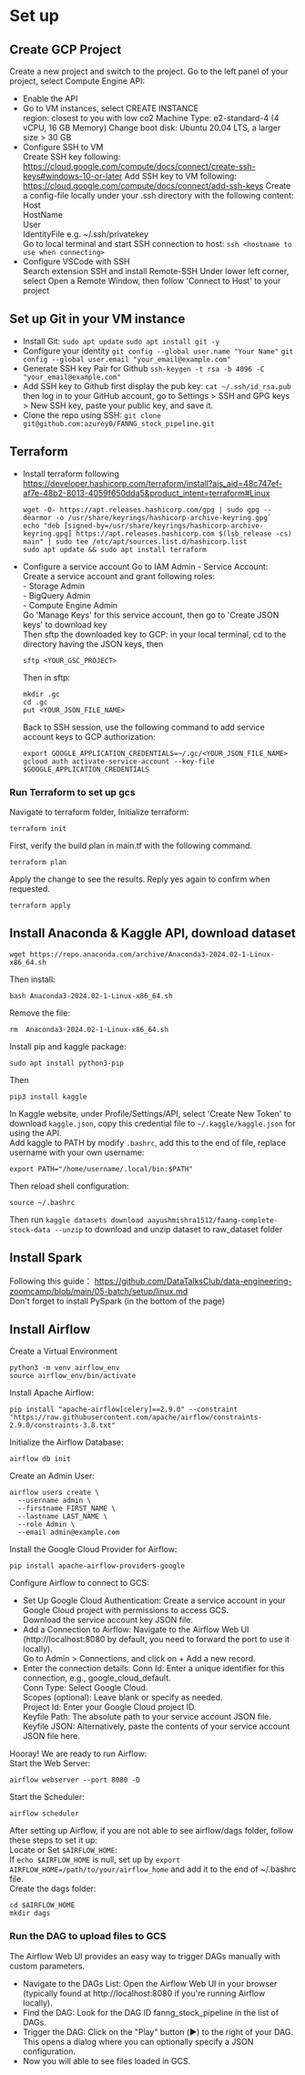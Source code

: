 # Set up 

## Create GCP Project
Create a new project and switch to the project.
Go to the left panel of your project, select Compute Engine API:
- Enable the API  
- Go to VM instances, select CREATE INSTANCE  
	region: closest to you with low co2
	Machine Type: e2-standard-4 (4 vCPU, 16 GB Memory)
	Change boot disk: Ubuntu 20.04 LTS, a larger size > 30 GB
- Configure SSH to VM  
	Create SSH key following: https://cloud.google.com/compute/docs/connect/create-ssh-keys#windows-10-or-later
	Add SSH key to VM following: https://cloud.google.com/compute/docs/connect/add-ssh-keys
	Create a config-file locally under your .ssh directory with the following content:  
			Host <hostname to use when connecting>    
			HostName <external IP>    
			User <DESIREDUSERNAMEONVM you specified in ssh-keygen command>  
			IdentityFile <path to your private key> e.g.  ~/.ssh/privatekey  
	Go to local terminal and start SSH connection to host:
		`ssh <hostname to use when connecting>`
- Configure VSCode with SSH  
	Search extension SSH and install Remote-SSH
	Under lower left corner, select Open a Remote Window, then follow 'Connect to Host' to your project 

## Set up Git in your VM instance
- Install Git:
	`sudo apt update`
	`sudo apt install git -y`
- Configure your identity
	`git config --global user.name "Your Name"`
	`git config --global user.email "your_email@example.com"`
- Generate SSH key Pair for Github
	`ssh-keygen -t rsa -b 4096 -C "your_email@example.com"`
- Add SSH key to Github
	first display the pub key:
	`cat ~/.ssh/id_rsa.pub`
	then log in to your GitHub account, go to Settings > SSH and GPG keys > New SSH key, paste your public key, and save it.
- Clone the repo using SSH:
	`git clone git@github.com:azurey0/FANNG_stock_pipeline.git`

## Terraform
- Install terraform following https://developer.hashicorp.com/terraform/install?ajs_aid=48c747ef-af7e-48b2-8013-4059f650dda5&product_intent=terraform#Linux
    ```
	wget -O- https://apt.releases.hashicorp.com/gpg | sudo gpg --dearmor -o /usr/share/keyrings/hashicorp-archive-keyring.gpg`
	echo "deb [signed-by=/usr/share/keyrings/hashicorp-archive-keyring.gpg] https://apt.releases.hashicorp.com $(lsb_release -cs) main" | sudo tee /etc/apt/sources.list.d/hashicorp.list
	sudo apt update && sudo apt install terraform
    ```

- Configure a service account
	Go to IAM Admin - Service Account: \
	Create a service account and grant following roles: \
		- Storage Admin \
		- BigQuery Admin \
		- Compute Engine Admin \
	Go 'Manage Keys' for this service account, then go to 'Create JSON keys' to download key\
	Then sftp the downloaded key to GCP: in your local terminal, cd to the directory having the JSON keys, then 
    ```
	sftp <YOUR_GSC_PROJECT>
    ```
	Then in sftp:
    ```
	mkdir .gc
	cd .gc
	put <YOUR_JSON_FILE_NAME>
    ```
	Back to SSH session, use the following command to add service account keys to GCP authorization:
    ```
	export GOOGLE_APPLICATION_CREDENTIALS=~/.gc/<YOUR_JSON_FILE_NAME>
	gcloud auth activate-service-account --key-file $GOOGLE_APPLICATION_CREDENTIALS
    ```
### Run Terraform to set up gcs
Navigate to terraform folder,
Initialize terraform:
```
terraform init
```
First, verify the build plan in main.tf with the following command.  
```
terraform plan
```
Apply the change to see the results. Reply yes again to confirm when requested.  
```
terraform apply
```

## Install Anaconda & Kaggle API, download dataset
 ```
 wget https://repo.anaconda.com/archive/Anaconda3-2024.02-1-Linux-x86_64.sh
```
 Then install:
 ```
 bash Anaconda3-2024.02-1-Linux-x86_64.sh
```
 Remove the file:
 ```
 rm  Anaconda3-2024.02-1-Linux-x86_64.sh
```
Install pip and kaggle package:
```
sudo apt install python3-pip
```
Then
```
pip3 install kaggle
```
In Kaggle website, under Profile/Settings/API, select 'Create New Token' to download `kaggle.json`, copy this credential file to `~/.kaggle/kaggle.json` for using the API.\
Add kaggle to PATH by modify `.bashrc`, add this to the end of file, replace username with your own username:
```
export PATH="/home/username/.local/bin:$PATH"
```
Then reload shell configuration:
```
source ~/.bashrc
```
Then run `kaggle datasets download aayushmishra1512/faang-complete-stock-data --unzip` to download and unzip dataset to raw_dataset folder


## Install Spark
Following this guide：
https://github.com/DataTalksClub/data-engineering-zoomcamp/blob/main/05-batch/setup/linux.md \
Don't forget to install PySpark (in the bottom of the page)

## Install Airflow
Create a Virtual Environment 
```
python3 -m venv airflow_env
source airflow_env/bin/activate
```
Install Apache Airflow:
```
pip install "apache-airflow[celery]==2.9.0" --constraint "https://raw.githubusercontent.com/apache/airflow/constraints-2.9.0/constraints-3.8.txt"
```
Initialize the Airflow Database:
```
airflow db init
```
Create an Admin User:
```
airflow users create \
  --username admin \
  --firstname FIRST_NAME \
  --lastname LAST_NAME \
  --role Admin \
  --email admin@example.com
```
Install the Google Cloud Provider for Airflow:
```
pip install apache-airflow-providers-google
```
Configure Airflow to connect to GCS:
- Set Up Google Cloud Authentication:
Create a service account in your Google Cloud project with permissions to access GCS.\
Download the service account key JSON file.
- Add a Connection to Airflow:
Navigate to the Airflow Web UI (http://localhost:8080 by default, you need to forward the port to use it locally).\
Go to Admin > Connections, and click on + Add a new record.
- Enter the connection details:
Conn Id: Enter a unique identifier for this connection, e.g., google_cloud_default.\
Conn Type: Select Google Cloud.\
Scopes (optional): Leave blank or specify as needed.\
Project Id: Enter your Google Cloud project ID.\
Keyfile Path: The absolute path to your service account JSON file.\
Keyfile JSON: Alternatively, paste the contents of your service account JSON file here.

Hooray! We are ready to run Airflow:\
Start the Web Server:
```
airflow webserver --port 8080 -D
```
Start the Scheduler:
```
airflow scheduler
```

After setting up Airflow, if you are not able to see airflow/dags folder, follow these steps to set it up:\
Locate or Set `$AIRFLOW_HOME`:\
If `echo $AIRFLOW_HOME` is null, set up by `export AIRFLOW_HOME=/path/to/your/airflow_home` and add it to the end of ~/.bashrc file.\
Create the dags folder:
```
cd $AIRFLOW_HOME
mkdir dags
```

### Run the DAG to upload files to GCS
The Airflow Web UI provides an easy way to trigger DAGs manually with custom parameters.
- Navigate to the DAGs List: Open the Airflow Web UI in your browser (typically found at http://localhost:8080 if you're running Airflow locally).  
- Find the DAG: Look for the DAG ID fanng_stock_pipeline in the list of DAGs.
- Trigger the DAG: Click on the "Play" button (▶️) to the right of your DAG. This opens a dialog where you can optionally specify a JSON configuration. 
- Now you will able to see files loaded in GCS.
